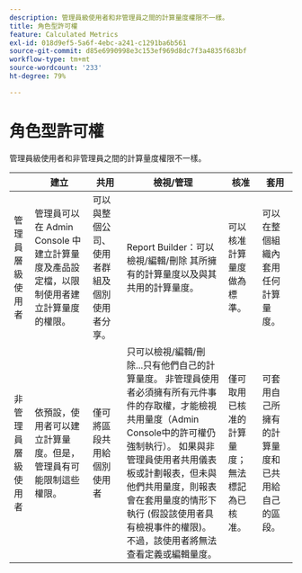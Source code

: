 ```yaml
---
description: 管理員級使用者和非管理員之間的計算量度權限不一樣。
title: 角色型許可權
feature: Calculated Metrics
exl-id: 018d9ef5-5a6f-4ebc-a241-c1291ba6b561
source-git-commit: d85e6990998e3c153ef969d8dc7f3a4835f683bf
workflow-type: tm+mt
source-wordcount: '233'
ht-degree: 79%

---
```


# 角色型許可權

管理員級使用者和非管理員之間的計算量度權限不一樣。

|  | 建立 | 共用 | 檢視/管理 | 核准 | 套用 |
|--- |--- |--- |--- |--- |--- |
| 管理員層級使用者 | 管理員可以在 Admin Console 中建立計算量度及產品設定檔，以限制使用者建立計算量度的權限。 | 可以與整個公司、使用者群組及個別使用者分享。 | Report Builder：可以檢視/編輯/刪除 其所擁有的計算量度以及與其共用的計算量度。 | 可以核准計算量度做為標準。 | 可以在整個組織內套用任何計算量度。 |
| 非管理員層級使用者 | 依預設，使用者可以建立計算量度。但是，管理員有可能限制這些權限。 | 僅可將區段共用給個別使用者 | 只可以檢視/編輯/刪除...只有他們自己的計算量度。 非管理員使用者必須擁有所有元件事件的存取權，才能檢視共用量度（Admin Console中的許可權仍強制執行）。  如果與非管理員使用者共用儀表板或計劃報表，但未與他們共用量度，則報表會在套用量度的情形下執行 (假設該使用者具有檢視事件的權限)。不過，該使用者將無法查看定義或編輯量度。 | 僅可取用已核准的計算量度；無法標記為已核准。 | 可套用自己所擁有的計算量度和已共用給自己的區段。 |
